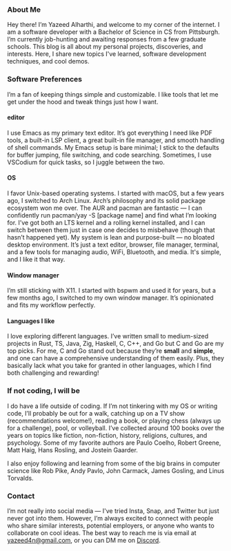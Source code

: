 ### About Me
Hey there! I’m Yazeed Alharthi, and welcome to my corner of the internet. I am a software developer with a Bachelor of Science in CS from Pittsburgh. I’m currently job-hunting and awaiting responses from a few graduate schools. This blog is all about my personal projects, discoveries, and interests. Here, I share new topics I've learned, software development techniques, and cool demos.
### Software Preferences
I’m a fan of keeping things simple and customizable. I like tools that let me get under the hood and tweak things just how I want.
#### editor
I use Emacs as my primary text editor. It’s got everything I need like PDF tools, a built-in LSP client, a great built-in file manager, and smooth handling of shell commands. My Emacs setup is bare minimal; I stick to the defaults for buffer jumping, file switching, and code searching. Sometimes, I use VSCodium for quick tasks, so I juggle between the two.
#### OS
I favor Unix-based operating systems. I started with macOS, but a few years ago, I switched to Arch Linux. Arch’s philosophy and its solid package ecosystem won me over. The AUR and pacman are fantastic — I can confidently run pacman/yay -S [package name] and find what I’m looking for. I’ve got both an LTS kernel and a rolling kernel installed, and I can switch between them just in case one decides to misbehave (though that hasn’t happened yet). My system is lean and purpose-built — no bloated desktop environment. It’s just a text editor, browser, file manager, terminal, and a few tools for managing audio, WiFi, Bluetooth, and media. It's simple, and I like it that way.
#### Window manager
I’m still sticking with X11. I started with bspwm and used it for years, but a few months ago, I switched to my own window manager. It’s opinionated and fits my workflow perfectly.
#### Languages I like
I love exploring different languages. I’ve written small to medium-sized projects in Rust, TS, Java, Zig, Haskell, C, C++, and Go but C and Go are my top picks. For me, C and Go stand out because they’re **small** and **simple**, and one can have a comprehensive understanding of them easily. Plus, they basically lack what you take for granted in other languages, which I find both challenging and rewarding!
### If not coding, I will be
I do have a life outside of coding. If I’m not tinkering with my OS or writing code, I’ll probably be out for a walk, catching up on a TV show (recommendations welcome!), reading a book, or playing chess (always up for a challenge), pool, or volleyball. I’ve collected around 100 books over the years on topics like fiction, non-fiction, history, religions, cultures, and psychology. Some of my favorite authors are Paulo Coelho, Robert Greene, Matt Haig, Hans Rosling, and Jostein Gaarder.

I also enjoy following and learning from some of the big brains in computer science like Rob Pike, Andy Pavlo, John Carmack, James Gosling, and Linus Torvalds.
### Contact
I’m not really into social media — I've tried Insta, Snap, and Twitter but just never got into them. However, I’m always excited to connect with people who share similar interests, potential employers, or anyone who wants to collaborate on cool ideas. The best way to reach me is via email at yazeed4n@gmail.com, or you can DM me on [Discord](https://discordapp.com/users/960530403142295583).